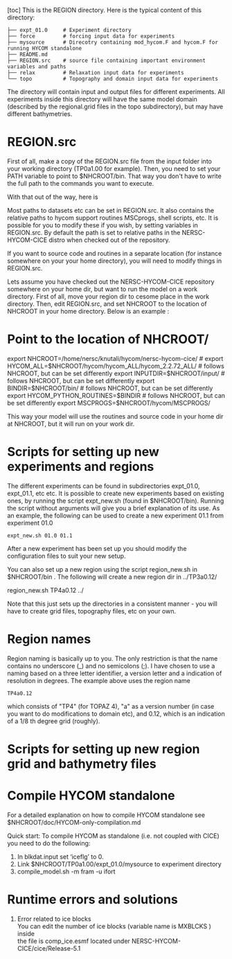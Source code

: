 [toc]
This is the REGION directory. Here is the typical content of this directory:

    ├── expt_01.0     # Experiment directory
    ├── force         # forcing input data for experiments
    ├── mysource      # Direcotry containing mod_hycom.F and hycom.F for running HYCOM standalone
    ├── README.md      
    ├── REGION.src    # source file containing important environment variables and paths
    ├── relax         # Relaxation input data for experiments
    └── topo          # Topography and domain input data for experiments

The directory will contain input and output files for different experiments. All experiments inside this directory will have the same model domain (described by the regional.grid files in the topo subdirectory), but may have different bathymetries.

# REGION.src

First of all, make a copy of the REGION.src file from the input folder into your working directory (TP0a1.00 for example).
Then, you need to set your PATH variable to point to $NHCROOT/bin. That way you don't have to write the full path to the commands you want to execute.

With that out of the way, here is 

Most paths to datasets etc can be set in REGION.src. It also contains the
relative paths to hycom support routines MSCprogs, shell scripts, etc. It is
possible for you to modify these if you wish, by setting variables in
REGION.src. By default the path is set to relative paths in the NERSC-HYCOM-CICE
distro when checked out of the repository.   

If you want to source code and routines in a separate location (for instance
somewhere on your your home directory), you will need to modify things in
REGION.src. 

Lets assume you have checked out the NERSC-HYCOM-CICE repository somewhere on
your home dir, but want to run the model on a work directory. First of all, move
your region dir to cesome place in the work directory. Then, edit REGION.src, and set NHCROOT to
the location of NHCROOT in your home directory. Below is an example :

   # Point to the location of NHCROOT/
   export NHCROOT=/home/nersc/knutali/hycom/nersc-hycom-cice/     # 
   export HYCOM_ALL=$NHCROOT/hycom/hycom_ALL/hycom_2.2.72_ALL/    # follows NHCROOT, but can be set differently
   export INPUTDIR=$NHCROOT/input/                                # follows NHCROOT, but can be set differently
   export BINDIR=$NHCROOT/bin/                                    # follows NHCROOT, but can be set differently
   export HYCOM_PYTHON_ROUTINES=$BINDIR                           # follows NHCROOT, but can be set differently
   export MSCPROGS=$NHCROOT/hycom/MSCPROGS/

This way your model will use the routines and source code in your home dir at
NHCROOT, but it will run on your work dir.


# Scripts for setting up new experiments and regions

The different experiments can be found in subdirectories expt_01.0, expt_01.1,
etc etc. It is possible to create new experiments based on existing ones, by
running the script expt_new.sh (found in $NHCROOT/bin).  Running the script without arguments
will give you a brief explanation of its use. As an example, the following can
be used to create a new experiment 01.1 from experiment 01.0 

    expt_new.sh 01.0 01.1

After a new experiment has been set up you should modify the configuration files to suit your new setup.

You can also set up a new region using the script region_new.sh in $NHCROOT/bin . The following will create a new region dir in ../TP3a0.12/

   region_new.sh TP4a0.12 ../

Note that this just sets up the directories in a consistent manner - you will
have to create grid files, topography files, etc on your own.

# Region names

Region naming is basically up to you. The only restriction is that the name contains no underscore (_) and no semicolons (;). I have chosen to use a naming based on a three letter identifier, a version letter and a indication of resolution in degrees. The example above uses the region name 
    
    TP4a0.12

which consists of "TP4" (for TOPAZ 4), "a" as a version number (in case you want to do modifications to domain etc), and 0.12, which is an indication of a 1/8 th degree grid (roughly).


# Scripts for setting up new region grid and bathymetry files

# Compile HYCOM standalone

For a detailed explanation on how to compile HYCOM standalone see $NHCROOT/doc/HYCOM-only-compilation.md

Quick start: To compile HYCOM as standalone (i.e. not coupled with CICE) you need to do the following:
1. In blkdat.input set ‘iceflg’ to 0.
2. Link $NHCROOT/TP0a1.00/expt_01.0/mysource to experiment directory
3. compile_model.sh -m fram -u ifort


#  Runtime errors and solutions

1. Error related to ice blocks  
You can edit the number of ice blocks (variable name is MXBLCKS ) inside  
the file is comp_ice.esmf located under NERSC-HYCOM-CICE/cice/Release-5.1
